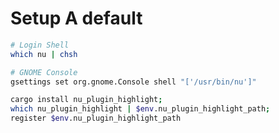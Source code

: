 # Setup A default

```bash
# Login Shell
which nu | chsh

# GNOME Console
gsettings set org.gnome.Console shell "['/usr/bin/nu']"
```


```bash
cargo install nu_plugin_highlight;
which nu_plugin_highlight | $env.nu_plugin_highlight_path;
register $env.nu_plugin_highlight_path
```